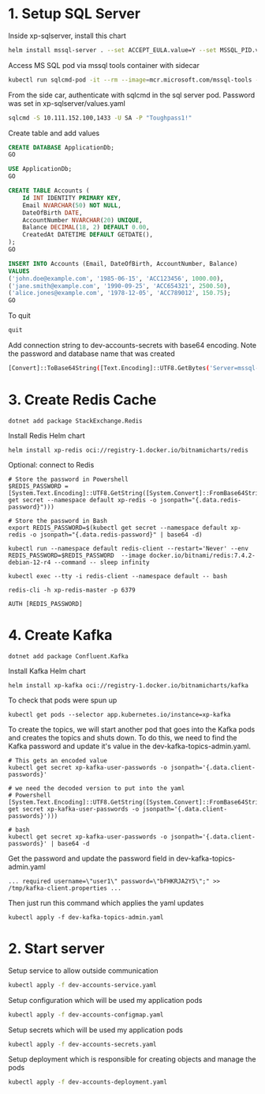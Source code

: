 
# 1. Setup SQL Server

Inside xp-sqlserver, install this chart

```sh
helm install mssql-server . --set ACCEPT_EULA.value=Y --set MSSQL_PID.value=Developer --set Values.sa_password=mypassword1
```

Access MS SQL pod via mssql tools container with sidecar

```sh
kubectl run sqlcmd-pod -it --rm --image=mcr.microsoft.com/mssql-tools -- bash
```

From the side car, authenticate with sqlcmd in the sql server pod. Password was set in xp-sqlserver/values.yaml

```sh
sqlcmd -S 10.111.152.100,1433 -U SA -P "Toughpass1!"
```

Create table and add values

```sql
CREATE DATABASE ApplicationDb;
GO

USE ApplicationDb;
GO

CREATE TABLE Accounts (
    Id INT IDENTITY PRIMARY KEY,
    Email NVARCHAR(50) NOT NULL,
    DateOfBirth DATE,
    AccountNumber NVARCHAR(20) UNIQUE,
    Balance DECIMAL(18, 2) DEFAULT 0.00,
    CreatedAt DATETIME DEFAULT GETDATE(),
);
GO

INSERT INTO Accounts (Email, DateOfBirth, AccountNumber, Balance)
VALUES 
('john.doe@example.com', '1985-06-15', 'ACC123456', 1000.00),
('jane.smith@example.com', '1990-09-25', 'ACC654321', 2500.50),
('alice.jones@example.com', '1978-12-05', 'ACC789012', 150.75);
GO
```

To quit

```sh
quit
```

Add connection string to dev-accounts-secrets with base64 encoding. Note the password and database name that was created

```sh
[Convert]::ToBase64String([Text.Encoding]::UTF8.GetBytes('Server=mssql-server-mssql-latest.default.svc.cluster.local,1433;Database=ApplicationDb;User ID=sa;Password=Toughpass1!;TrustServerCertificate=True;'))
```

# 3. Create Redis Cache

```
dotnet add package StackExchange.Redis
```

Install Redis Helm chart

```
helm install xp-redis oci://registry-1.docker.io/bitnamicharts/redis
```

Optional: connect to Redis

```
# Store the password in Powershell
$REDIS_PASSWORD = [System.Text.Encoding]::UTF8.GetString([System.Convert]::FromBase64String((kubectl get secret --namespace default xp-redis -o jsonpath="{.data.redis-password}")))

# Store the password in Bash
export REDIS_PASSWORD=$(kubectl get secret --namespace default xp-redis -o jsonpath="{.data.redis-password}" | base64 -d)

kubectl run --namespace default redis-client --restart='Never' --env REDIS_PASSWORD=$REDIS_PASSWORD  --image docker.io/bitnami/redis:7.4.2-debian-12-r4 --command -- sleep infinity

kubectl exec --tty -i redis-client --namespace default -- bash

redis-cli -h xp-redis-master -p 6379

AUTH [REDIS_PASSWORD]
```

# 4. Create Kafka

```
dotnet add package Confluent.Kafka
```

Install Kafka Helm chart

```
helm install xp-kafka oci://registry-1.docker.io/bitnamicharts/kafka
```

To check that pods were spun up

```
kubectl get pods --selector app.kubernetes.io/instance=xp-kafka
```

To create the topics, we will start another pod that goes into the Kafka pods and creates the topics and shuts down. To do this, we need to find the Kafka password and update it's value in the dev-kafka-topics-admin.yaml.

```
# This gets an encoded value
kubectl get secret xp-kafka-user-passwords -o jsonpath='{.data.client-passwords}'

# we need the decoded version to put into the yaml
# Powershell
[System.Text.Encoding]::UTF8.GetString([System.Convert]::FromBase64String((kubectl get secret xp-kafka-user-passwords -o jsonpath='{.data.client-passwords}')))

# bash
kubectl get secret xp-kafka-user-passwords -o jsonpath='{.data.client-passwords}' | base64 -d
```

Get the password and update the password field in dev-kafka-topics-admin.yaml

```
... required username=\"user1\" password=\"bFHKRJA2Y5\";" >> /tmp/kafka-client.properties ...
```

Then just run this command which applies the yaml updates

```
kubectl apply -f dev-kafka-topics-admin.yaml
```

# 2. Start server

Setup service to allow outside communication

```sh
kubectl apply -f dev-accounts-service.yaml
```

Setup configuration which will be used my application pods

```sh
kubectl apply -f dev-accounts-configmap.yaml
```

Setup secrets which will be used my application pods

```sh
kubectl apply -f dev-accounts-secrets.yaml
```

Setup deployment which is responsible for creating objects and manage the pods

```sh
kubectl apply -f dev-accounts-deployment.yaml
```